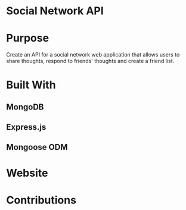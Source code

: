 # Social Network API

# Purpose

Create an API for a social network web application that allows users to share thoughts, respond to friends' thoughts and create a friend list. 

# Built With

## MongoDB
## Express.js
## Mongoose ODM

# Website


# Contributions

